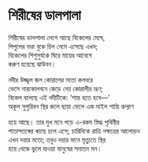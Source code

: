 # শিরীষের ডালপালা

শিরীষের ডালপালা লেগে আছে বিকেলের মেঘে,  
পিপুলের ভরা বুকে চিল নেমে এসেছে এখন;  
বিকেলের শিশুসুর্যকে ঘিরে মায়ের আবেগে  
করুণ হয়েছে ঝাউবন।

নদীর উজ্জ্বল জল কোরালের মতো কলবরে  
ভেসে নারকোলবনে কেড়ে নেয় কোরালীর ভ্রূণ;  
বিকেল বলেছে এই নদীটিকে: ‘শান্ত হতে হবে—’  
অকূল সুপুরিবন স্থির জলে ছায়া ফেলে এক মাইল শান্তি কল্যাণ

হয়ে আছে। তার মুখ মনে পড়ে এ-রকম স্নিগ্ধ পৃথিবীর  
পাতাপতঙ্গের কাছে চলে এসে; চারিদিকে রাত্রি নক্ষত্রের আলোড়ন  
এখন দয়ার মতো; তবুও দয়ার মানে মৃত্যুতে স্থির  
হয়ে থেকে ভুলে যাওয়া মানুষের সনাতন মন।

